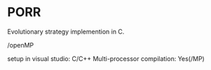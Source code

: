# PORR
Evolutionary strategy implemention in C.

/openMP

setup in visual studio:
C/C++ Multi-processor compilation: Yes(/MP)
